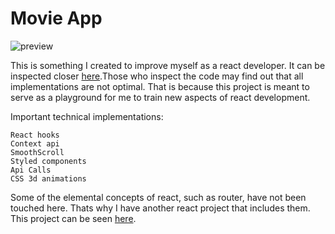 # Movie App

![preview](https://github.com/psaarine/movieapp/preview_image/movieapp_preview.png)

This is something I created to improve myself as a react developer. It can be inspected closer [here](https://psaarine.github.io/movieapp/).Those who inspect the code may find out that all implementations are not optimal. That is because this project is meant to serve as a playground for me to train new aspects of react development.

Important technical implementations:

    React hooks
    Context api
    SmoothScroll
    Styled components
    Api Calls
    CSS 3d animations

Some of the elemental concepts of react, such as router, have not been touched here. Thats why I have another react project that includes them. This project can be seen [here](https://github.com/psaarine/spotifyshop).